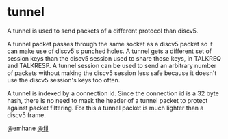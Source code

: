 # tunnel

A tunnel is used to send packets of a different protocol than discv5.

A tunnel packet passes through the same socket as a discv5 packet so it can make use of
discv5's punched holes. A tunnel gets a different set of session keys than the discv5 session
used to share those keys, in TALKREQ and TALKRESP. A tunnel session can be used to send an
arbitrary number of packets without making the discv5 session less safe because it doesn't use
the discv5 session's keys too often.

A tunnel is indexed by a connection id. Since the connection id is a 32 byte hash, there is
no need to mask the header of a tunnel packet to protect against packet filtering. For this
a tunnel packet is much lighter than a discv5 frame.

@emhane [@fjl](https://github.com/fjl)
